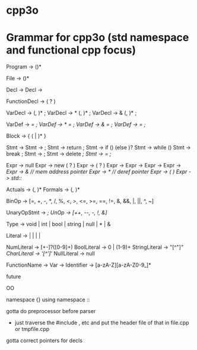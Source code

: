 # cpp3o

# Grammar for cpp3o (std namespace and functional cpp focus)

Program -> (<File>)*

File -> (<Decl>)*

Decl -> <FunctionDecl>
Decl -> <VarDecl>

FunctionDecl -> <Type> <FunctionName> ( <Formals>? ) <Block>

VarDecl -> <Type> <Identifier> (, <Identifier>)* ;
VarDecl -> <Type> * <Identifier> (, <Identifier>)* ;
VarDecl -> <Type> & <Identifier> (, <Identifier>)* ;

VarDef -> <Type> <Var> = <Expr> ;
VarDef -> * <Var> = <Expr> ;
VarDef -> & <Var> = <Expr> ;
VarDef -> <Var> = <Expr> ;

Block -> { (<Stmt> | <Decl>)* }

Stmt -> <VarDef>
Stmt -> <UnaryOpStmt> ;
Stmt -> return <Expr> ;
Stmt -> if (<Expr>) <Block> (else <Block>)?
Stmt -> while (<Expr>) <Block>
Stmt -> break ;
Stmt -> ;
Stmt -> delete <Var> ;
Stmt -> <Var> = <Expr> ;

Expr -> null
Expr -> new <Type> ( <Actuals>? )
Expr -> <FunctionName> ( <Actuals>? )
Expr -> <Expr> <BinOp> <Expr>
Expr -> <UnOp> <Expr>
Expr -> <Literal>
Expr -> <Var>
Expr -> & <Var> // mem address pointer
Expr -> * <Var> // deref pointer
Expr -> ( <Expr> )
Expr -> std:: <Identifer>

Actuals -> <Expr> (, <Expr>)*
Formals -> <Type> <Identifier> (, <Type> <Identifier>)*

BinOp -> [=, +, -, *, /, %, <, >, <=, >=, ==, !=, &, &&, |, ||, ^, ~]

UnaryOpStmt -> <UnaryOp> <Var> ; 
UnOp -> [++, --, -, !, &]

Type -> void | int | bool | string | null | <Type>* | <Type>& 

Literal -> <NumLiteral> | <BoolLiteral> | <StringLiteral> | <CharLiteral> | <NullLiteral>

NumLiteral -> [+-]?([0-9]+) 
BoolLiteral -> 0 | (1-9)+
StringLiteral -> "[^"]*"
CharLiteral -> '[^']*'
NullLiteral -> null

FunctionName -> <Identifier>
Var -> <Identifier>
Identifier -> [a-zA-Z][a-zA-Z0-9_]*



future

OO

namespace {}
using namespace <Identifier>
<Identifer> :: <Identifier>




gotta do preprocessor before parser
- just traverse the #include <vector>, etc and put the header file of that in file.cpp or tmpfile.cpp

gotta correct pointers for decls
